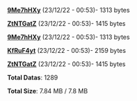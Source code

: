[**9Me7hHXy**](/data/9Me7hHXy.txt) (23/12/22 - 00:53)- 1313 bytes

[**ZtNTGatZ**](/data/ZtNTGatZ.txt) (23/12/22 - 00:53)- 1415 bytes

[**9Me7hHXy**](/data/9Me7hHXy.txt) (23/12/22 - 00:53)- 1313 bytes

[**KfRuF4yt**](/data/KfRuF4yt.txt) (23/12/22 - 00:53)- 2159 bytes

[**ZtNTGatZ**](/data/ZtNTGatZ.txt) (23/12/22 - 00:53)- 1415 bytes

**Total Datas**: 1289

**Total Size**: 7.84 MB / 7.8 MB